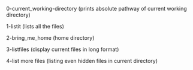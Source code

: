 0-current_working-directory
(prints absolute pathway of current working directory)

1-listit
(lists all the files)

2-bring_me_home
(home directory)

3-listfiles
(display current files in long format) 

4-list more files
(listing even hidden files in current directory)

